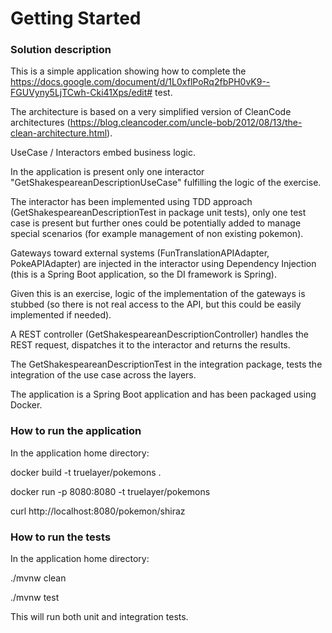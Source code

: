 # Getting Started

### Solution description
This is a simple application showing how to complete the https://docs.google.com/document/d/1L0xflPoRq2fbPH0vK9--FGUVyny5LjTCwh-Cki41Xps/edit# test.

The architecture is based on a very simplified version of CleanCode architectures (https://blog.cleancoder.com/uncle-bob/2012/08/13/the-clean-architecture.html).

UseCase / Interactors embed business logic.

In the application is present only one interactor "GetShakespeareanDescriptionUseCase" fulfilling the logic of the exercise.

The interactor has been implemented using TDD approach (GetShakespeareanDescriptionTest in package unit tests), only one test case is present but further ones could be potentially added to manage special scenarios (for example management of non existing pokemon).

Gateways toward external systems (FunTranslationAPIAdapter, PokeAPIAdapter) are injected in the interactor using Dependency Injection (this is a Spring Boot application, so the DI framework is Spring).

Given this is an exercise, logic of the implementation of the gateways is stubbed (so there is not real access to the API, but this could be easily implemented if needed).

A REST controller (GetShakespeareanDescriptionController)  handles the REST request, dispatches it to the interactor and returns the results.

The GetShakespeareanDescriptionTest in the integration package, tests the integration of the use case across the layers.

The application is a Spring Boot application and has been packaged using Docker.

### How to run the application

In the application home directory:

docker build -t truelayer/pokemons .

docker run -p 8080:8080 -t truelayer/pokemons

curl http://localhost:8080/pokemon/shiraz

### How to run the tests  

In the application home directory:

./mvnw clean

./mvnw test

This will run both unit and integration tests.


